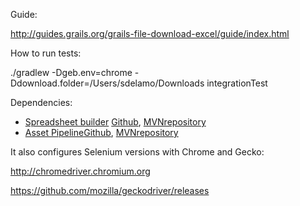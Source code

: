 Guide: 

http://guides.grails.org/grails-file-download-excel/guide/index.html

How to run tests:

./gradlew -Dgeb.env=chrome -Ddownload.folder=/Users/sdelamo/Downloads integrationTest

Dependencies:

* [Spreadsheet builder](http://spreadsheet.dsl.builders) [Github](https://github.com/dsl-builders/spreadsheet), [MVNrepository](https://mvnrepository.com/artifact/builders.dsl/spreadsheet-builder-poi)
* [Asset Pipeline](http://www.asset-pipeline.com)[Github](https://github.com/bertramdev/asset-pipeline), [MVNrepository](https://mvnrepository.com/artifact/com.bertramlabs.plugins/asset-pipeline-core)

It also configures Selenium versions with Chrome and Gecko:

http://chromedriver.chromium.org

https://github.com/mozilla/geckodriver/releases